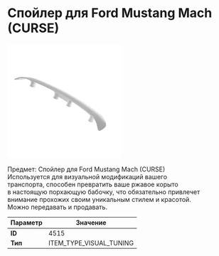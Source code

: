 # Спойлер для Ford Mustang Mach (CURSE)

![Item Image](../img/4515.webp?raw=true)

Предмет: Спойлер для Ford Mustang Mach (CURSE)<br>Используется для визуальной модификаций вашего<br>транспорта, способен превратить ваше ржавое корыто<br>в настоящую порхающую бабочку, что обязательно привлечет<br>внимание прохожих своим уникальным стилем и красотой.<br>Можно передавать и продавать.


| Параметр | Значение |
|----------|----------|
| **ID** | 4515 |
| **Тип** | ITEM_TYPE_VISUAL_TUNING |


